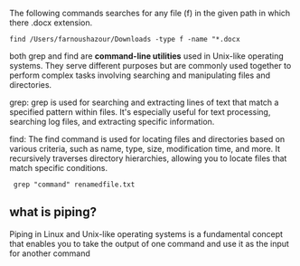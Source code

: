 The following commands searches for any file (f) in the given path in which there .docx extension. 
```
find /Users/farnoushazour/Downloads -type f -name "*.docx
```
both grep and find 
are **command-line utilities** used in Unix-like operating systems. They serve different purposes but are commonly used together to perform complex tasks involving searching and manipulating files and directories.

grep: grep is used for searching and extracting lines of text that match a specified pattern within files. It's especially useful for text processing, searching log files, and extracting specific information.

find: The find command is used for locating files and directories based on various criteria, such as name, type, size, modification time, and more. It recursively traverses directory hierarchies, allowing you to locate files that match specific conditions.
```
 grep "command" renamedfile.txt
```
## what is piping?

Piping in Linux and Unix-like operating systems is a fundamental concept that enables you to take the output of one command and use it as the input for another command
